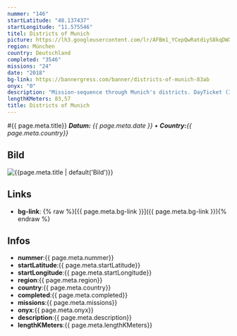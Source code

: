 ```yaml
---
nummer: "146"
startLatitude: "48.137437"
startLongitude: "11.575546"
titel: Districts of Munich
picture: https://lh3.googleusercontent.com/lr/AFBm1_YCepQwRatdiyS8kqDWXCXObqKgaMrBP1nl1dPhXKiYmHia83u98Z5tU8pIusZjuTpGDIsPtsJkQwJar2NeP-peAD4MF46oLyE5iIJOPh0HFR_x5vQLkTm25zdPUwryh5NNhcDvg3Ur92YgmyiTTVz1fO0MxbCHRqDpKUqLNRJemA4goeoDqEgIdoC2rwhUUH8P8SOFSRASbZRfF7UYOwCRd0hEsVyBCV5ZYGqlE9qnbabkTvqyuDRSJ9DFvSj9hHMYLNKqlhFe8Sokoe30ow7UJ9jEgXUYcZQlEVp5J61n466fV3oYXbKPlwNqwJlQJlloLK4LG1BLytbXLmXIMunHfWWhkkqtIB5QaAjzq4TMWLc_aprew5RC-7VIcTeVUoUAXv-mh9ZnKbPKghwlpoaAdWr7JG5PJXtv_5ZqpVpdc5sNgBZb2qjh9Bgf27L-TLSrVXqRRUWee88md0asBk0fiCrCRWVNa8i0iih7xH8HQnIrDWZtbeO2X0rgCBllD-QqIynvBtWdXaqr7CqSiaPfw8q38zE23NsWM31tsMucbBeqmwwK6uxKg61I1HrYCK-LeTymHOKa3FVfwWPX56dZhkrdQzUUpJ5X12OePpLvQ69cod_tvm7BkMSKACCMLvl2CvcmqSqw0_whqi4GaDS2xXXofrn7rokyUlAp7jZdzeVC5hdyzQ3-IOoiwbJ3Tc8hfgHNBXWemPly6rlG-OS0vyp3Vs8Jtf4k_o-0beWPfwH3yx_hkQ_Nu6Tkze11Sh7xQQxbks0qKVhkISTfnC2jUFLHzfEc4izegzkKZzhPLhI8xEd0rq_DHJ8zN15Xxfg43RmgqD38BM5gDMOBGHuuGQ0E1v3fq4OZ
region: München
country: Deutschland
completed: "3546"
missions: "24"
date: "2018"
bg-link: https://bannergress.com/banner/districts-of-munich-83ab
onyx: "0"
description: "Mission-sequence through Munich's districts. DayTicket (Inneraum) helps ;)"
lengthKMeters: 83,57
title: Districts of Munich
---
```


#{{ page.meta.title}}
_**Datum:** {{ page.meta.date }} • **Country:**{{ page.meta.country}}_

## Bild
![{{page.meta.title | default('Bild')}}]({{page.meta.picture}})

## Links
- **bg-link**: {% raw %}[{{ page.meta.bg-link }}]({{ page.meta.bg-link }}){% endraw %}

## Infos
- **nummer**:{{ page.meta.nummer}}
- **startLatitude**:{{ page.meta.startLatitude}}
- **startLongitude**:{{ page.meta.startLongitude}}
- **region**:{{ page.meta.region}}
- **country**:{{ page.meta.country}}
- **completed**:{{ page.meta.completed}}
- **missions**:{{ page.meta.missions}}
- **onyx**:{{ page.meta.onyx}}
- **description**:{{ page.meta.description}}
- **lengthKMeters**:{{ page.meta.lengthKMeters}}

